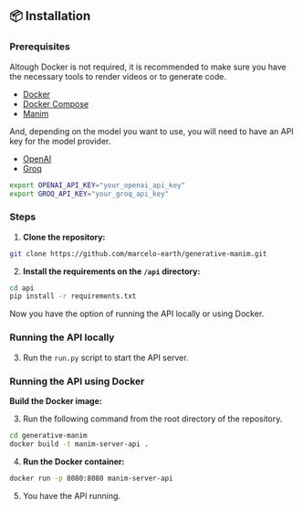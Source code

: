 ## 📦 Installation

### Prerequisites

Altough Docker is not required, it is recommended to make sure you have the necessary tools to render videos or to generate code.

- [Docker](https://www.docker.com/)
- [Docker Compose](https://docs.docker.com/compose/)
- [Manim](https://docs.manim.community/en/stable/installation.html)

And, depending on the model you want to use, you will need to have an API key for the model provider.

- [OpenAI](https://openai.com/api/)
- [Groq](https://www.groq.com/api)

```bash
export OPENAI_API_KEY="your_openai_api_key"
export GROQ_API_KEY="your_groq_api_key"
```

### Steps

1. **Clone the repository:**

```bash
git clone https://github.com/marcelo-earth/generative-manim.git
```

2. **Install the requirements on the `/api` directory:**

```bash
cd api
pip install -r requirements.txt
```

Now you have the option of running the API locally or using Docker.

### Running the API locally

3. Run the `run.py` script to start the API server.

### Running the API using Docker

**Build the Docker image:**

3. Run the following command from the root directory of the repository.

```bash
cd generative-manim
docker build -t manim-server-api .
```

4. **Run the Docker container:**

```bash
docker run -p 8080:8080 manim-server-api
```

5. You have the API running.

